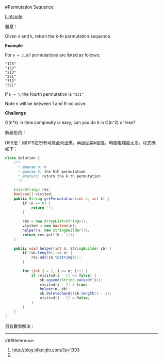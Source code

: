 #Permutation Sequence

[Lintcode](http://www.lintcode.com/en/problem/permutation-sequence/)

題意：

Given n and k, return the k-th permutation sequence.

**Example**

For ```n = 3```, all permutations are listed as follows:
```
"123"
"132"
"213"
"231"
"312"
"321"
```
If ```k = 4```, the fourth permutation is ```"231"```

Note
n will be between 1 and 9 inclusive.

**Challenge**

O(n*k) in time complexity is easy, can you do it in O(n^2) or less?

解題思路：

DFS法：用DFS把所有可能全列出來，再返回第k個值，時間複雜度太高，程式碼如下：

```java
class Solution {
    /**
      * @param n: n
      * @param k: the kth permutation
      * @return: return the k-th permutation
      */
      
    List<String> res;
    boolean[] visited;
    public String getPermutation(int n, int k) {
        if (n == 0) {
            return "";
        }
        
        res = new ArrayList<String>();
        visited = new boolean[n];
        helper(n, new StringBuilder());
        return res.get((k - 1));
    }
    
    public void helper(int n, StringBuilder sb) {
        if (sb.length() == n) {
            res.add(sb.toString());
        }
        
        for (int i = 1; i <= n; i++) {
            if (visited[i - 1] == false) {
                sb.append(String.valueOf(i));
                visited[i - 1] = true;
                helper(n, sb);
                sb.deleteCharAt(sb.length() - 1);
                visited[i - 1] = false;
            }
        }
    }
}


```

另有數學解法：


---
###Reference
1. http://blog.hfknight.com/?p=1303
2. 

